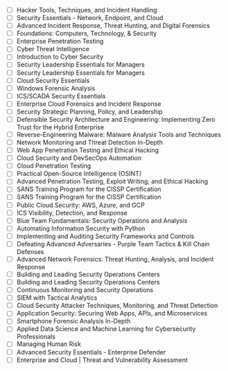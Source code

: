 - [ ] Hacker Tools, Techniques, and Incident Handling 
- [ ] Security Essentials - Network, Endpoint, and Cloud 
- [ ] Advanced Incident Response, Threat Hunting, and Digital Forensics 
- [ ] Foundations: Computers, Technology, & Security 
- [ ] Enterprise Penetration Testing 
- [ ] Cyber Threat Intelligence 
- [ ] Introduction to Cyber Security 
- [ ] Security Leadership Essentials for Managers 
- [ ] Security Leadership Essentials for Managers 
- [ ] Cloud Security Essentials 
- [ ] Windows Forensic Analysis 
- [ ] ICS/SCADA Security Essentials 
- [ ] Enterprise Cloud Forensics and Incident Response 
- [ ] Security Strategic Planning, Policy, and Leadership 
- [ ] Defensible Security Architecture and Engineering: Implementing Zero Trust for the Hybrid Enterprise 
- [ ] Reverse-Engineering Malware: Malware Analysis Tools and Techniques 
- [ ] Network Monitoring and Threat Detection In-Depth 
- [ ] Web App Penetration Testing and Ethical Hacking 
- [ ] Cloud Security and DevSecOps Automation 
- [ ] Cloud Penetration Testing 
- [ ] Practical Open-Source Intelligence (OSINT) 
- [ ] Advanced Penetration Testing, Exploit Writing, and Ethical Hacking 
- [ ] SANS Training Program for the CISSP Certification 
- [ ] SANS Training Program for the CISSP Certification 
- [ ] Public Cloud Security: AWS, Azure, and GCP 
- [ ] ICS Visibility, Detection, and Response 
- [ ] Blue Team Fundamentals: Security Operations and Analysis 
- [ ] Automating Information Security with Python 
- [ ] Implementing and Auditing Security Frameworks and Controls 
- [ ] Defeating Advanced Adversaries - Purple Team Tactics & Kill Chain Defenses 
- [ ] Advanced Network Forensics: Threat Hunting, Analysis, and Incident Response 
- [ ] Building and Leading Security Operations Centers 
- [ ] Building and Leading Security Operations Centers 
- [ ] Continuous Monitoring and Security Operations 
- [ ] SIEM with Tactical Analytics 
- [ ] Cloud Security Attacker Techniques, Monitoring, and Threat Detection 
- [ ] Application Security: Securing Web Apps, APIs, and Microservices 
- [ ] Smartphone Forensic Analysis In-Depth  
- [ ] Applied Data Science and Machine Learning for Cybersecurity Professionals 
- [ ] Managing Human Risk 
- [ ] Advanced Security Essentials - Enterprise Defender 
- [ ] Enterprise and Cloud | Threat and Vulnerability Assessment 
